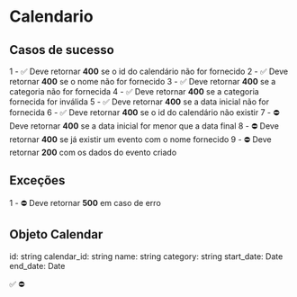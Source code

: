 # Calendario

## Casos de sucesso

1 - ✅ Deve retornar **400** se o id do calendário não for fornecido
2 - ✅ Deve retornar **400** se o nome não for fornecido
3 - ✅ Deve retornar **400** se a categoria não for fornecida
4 - ✅ Deve retornar **400** se a categoria fornecida for inválida
5 - ✅ Deve retornar **400** se a data inicial não for fornecida
6 - ✅ Deve retornar **400** se o id do calendário não existir
7 - ⛔ Deve retornar **400** se a data inicial for menor que a data final
8 - ⛔ Deve retornar **400** se já existir um evento com o nome fornecido
9 - ⛔ Deve retornar **200** com os dados do evento criado


## Exceções
1 - ⛔ Deve retornar **500** em caso de erro

## Objeto Calendar
id: string
calendar_id: string
name: string
category: string
start_date: Date
end_date: Date


✅
⛔